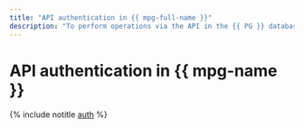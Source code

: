 ```yaml
---
title: "API authentication in {{ mpg-full-name }}"
description: "To perform operations via the API in the {{ PG }} database management service - {{ mpg-full-name }}, you need to get an IAM token for your account."
---
```


# API authentication in {{ mpg-name }}

{% include notitle [auth](../../_includes/authentication.md) %}
